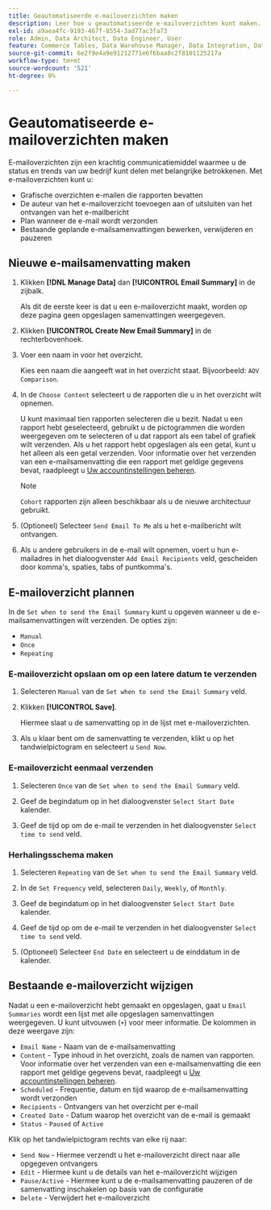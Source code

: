 ```yaml
---
title: Geautomatiseerde e-mailoverzichten maken
description: Leer hoe u geautomatiseerde e-mailoverzichten kunt maken.
exl-id: a9aea4fc-9193-467f-8554-3ad77ac3fa73
role: Admin, Data Architect, Data Engineer, User
feature: Commerce Tables, Data Warehouse Manager, Data Integration, Data Import/Export
source-git-commit: 6e2f9e4a9e91212771e6f6baa8c2f8101125217a
workflow-type: tm+mt
source-wordcount: '521'
ht-degree: 0%

---
```


# Geautomatiseerde e-mailoverzichten maken

E-mailoverzichten zijn een krachtig communicatiemiddel waarmee u de status en trends van uw bedrijf kunt delen met belangrijke betrokkenen. Met e-mailoverzichten kunt u:

* Grafische overzichten e-mailen die rapporten bevatten
* De auteur van het e-mailoverzicht toevoegen aan of uitsluiten van het ontvangen van het e-mailbericht
* Plan wanneer de e-mail wordt verzonden
* Bestaande geplande e-mailsamenvattingen bewerken, verwijderen en pauzeren

## Nieuwe e-mailsamenvatting maken

1. Klikken **[!DNL Manage Data]** dan **[!UICONTROL Email Summary]** in de zijbalk.

   Als dit de eerste keer is dat u een e-mailoverzicht maakt, worden op deze pagina geen opgeslagen samenvattingen weergegeven.

1. Klikken **[!UICONTROL Create New Email Summary]** in de rechterbovenhoek.

1. Voer een naam in voor het overzicht.

   Kies een naam die aangeeft wat in het overzicht staat. Bijvoorbeeld: `AOV Comparison`.

1. In de `Choose Content` selecteert u de rapporten die u in het overzicht wilt opnemen.

   U kunt maximaal tien rapporten selecteren die u bezit. Nadat u een rapport hebt geselecteerd, gebruikt u de pictogrammen die worden weergegeven om te selecteren of u dat rapport als een tabel of grafiek wilt verzenden. Als u het rapport hebt opgeslagen als een getal, kunt u het alleen als een getal verzenden. Voor informatie over het verzenden van een e-mailsamenvatting die een rapport met geldige gegevens bevat, raadpleegt u [Uw accountinstellingen beheren](../../administrator/account-management/managing-account-settings.md).

   >[!NOTE]
   >
   >`Cohort` rapporten zijn alleen beschikbaar als u de nieuwe architectuur gebruikt.

1. (Optioneel) Selecteer `Send Email To Me` als u het e-mailbericht wilt ontvangen.

1. Als u andere gebruikers in de e-mail wilt opnemen, voert u hun e-mailadres in het dialoogvenster `Add Email Recipients` veld, gescheiden door komma&#39;s, spaties, tabs of puntkomma&#39;s.

## E-mailoverzicht plannen

In de `Set when to send the Email Summary` kunt u opgeven wanneer u de e-mailsamenvattingen wilt verzenden. De opties zijn:

* `Manual`
* `Once`
* `Repeating`

### E-mailoverzicht opslaan om op een latere datum te verzenden

1. Selecteren `Manual` van de `Set when to send the Email Summary` veld.

1. Klikken **[!UICONTROL Save]**.

   Hiermee slaat u de samenvatting op in de lijst met e-mailoverzichten.

1. Als u klaar bent om de samenvatting te verzenden, klikt u op het tandwielpictogram en selecteert u `Send Now`.

### E-mailoverzicht eenmaal verzenden

1. Selecteren `Once` van de `Set when to send the Email Summary` veld.

1. Geef de begindatum op in het dialoogvenster `Select Start Date` kalender.

1. Geef de tijd op om de e-mail te verzenden in het dialoogvenster `Select time to send` veld.

### Herhalingsschema maken

1. Selecteren `Repeating` van de `Set when to send the Email Summary` veld.

1. In de `Set Frequency` veld, selecteren `Daily`, `Weekly`, of `Monthly`.

1. Geef de begindatum op in het dialoogvenster `Select Start Date` kalender.

1. Geef de tijd op om de e-mail te verzenden in het dialoogvenster `Select time to send` veld.

1. (Optioneel) Selecteer `End Date` en selecteert u de einddatum in de kalender.

## Bestaande e-mailoverzicht wijzigen

Nadat u een e-mailoverzicht hebt gemaakt en opgeslagen, gaat u `Email Summaries` wordt een lijst met alle opgeslagen samenvattingen weergegeven. U kunt uitvouwen (`+`) voor meer informatie. De kolommen in deze weergave zijn:

* `Email Name` - Naam van de e-mailsamenvatting
* `Content` - Type inhoud in het overzicht, zoals de namen van rapporten. Voor informatie over het verzenden van een e-mailsamenvatting die een rapport met geldige gegevens bevat, raadpleegt u [Uw accountinstellingen beheren](../../administrator/account-management/managing-account-settings.md).
* `Scheduled` - Frequentie, datum en tijd waarop de e-mailsamenvatting wordt verzonden
* `Recipients` - Ontvangers van het overzicht per e-mail
* `Created Date` - Datum waarop het overzicht van de e-mail is gemaakt
* `Status` - `Paused` of `Active`

Klik op het tandwielpictogram rechts van elke rij naar:

* `Send Now` - Hiermee verzendt u het e-mailoverzicht direct naar alle opgegeven ontvangers
* `Edit` - Hiermee kunt u de details van het e-mailoverzicht wijzigen
* `Pause/Active` - Hiermee kunt u de e-mailsamenvatting pauzeren of de samenvatting inschakelen op basis van de configuratie
* `Delete` - Verwijdert het e-mailoverzicht
